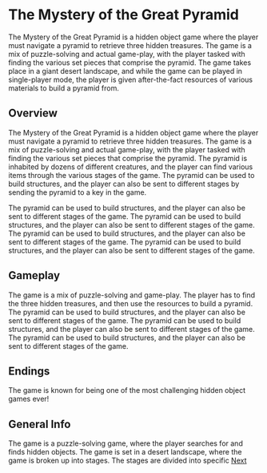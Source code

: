 # The Mystery of the Great Pyramid

The Mystery of the Great Pyramid is a hidden object game where the player must navigate a pyramid to retrieve three hidden treasures. The game is a mix of puzzle-solving and actual game-play, with the player tasked with finding the various set pieces that comprise the pyramid. The game takes place in a giant desert landscape, and while the game can be played in single-player mode, the player is given after-the-fact resources of various materials to build a pyramid from.

## Overview

The Mystery of the Great Pyramid is a hidden object game where the player must navigate a pyramid to retrieve three hidden treasures. The game is a mix of puzzle-solving and actual game-play, with the player tasked with finding the various set pieces that comprise the pyramid. The pyramid is inhabited by dozens of different creatures, and the player can find various items through the various stages of the game. The pyramid can be used to build structures, and the player can also be sent to different stages by sending the pyramid to a key in the game.

The pyramid can be used to build structures, and the player can also be sent to different stages of the game. The pyramid can be used to build structures, and the player can also be sent to different stages of the game. The pyramid can be used to build structures, and the player can also be sent to different stages of the game. The pyramid can be used to build structures, and the player can also be sent to different stages of the game.

## Gameplay

The game is a mix of puzzle-solving and game-play. The player has to find the three hidden treasures, and then use the resources to build a pyramid. The pyramid can be used to build structures, and the player can also be sent to different stages of the game. The pyramid can be used to build structures, and the player can also be sent to different stages of the game. The pyramid can be used to build structures, and the player can also be sent to different stages of the game.

## Endings

The game is known for being one of the most challenging hidden object games ever!

## General Info

The game is a puzzle-solving game, where the player searches for and finds hidden objects. The game is set in a desert landscape, where the game is broken up into stages. The stages are divided into specific
[Next](445.md)